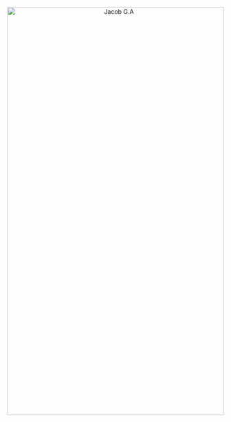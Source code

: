 <div align="center">
  <img src="https://s3.us-east-1.amazonaws.com/www.jacobga.com/yoninja.svg" 
       alt="Jacob G.A" style="width:100%; height:950px; object-fit:cover;" />
</div>
